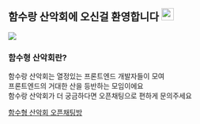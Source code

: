 ## 함수랑 산악회에 오신걸 환영합니다 <img src="https://media.giphy.com/media/hvRJCLFzcasrR4ia7z/giphy.gif" width="25px" height="25px">

<img src="https://github.com/function-and-mountain/.github/assets/57122180/e2f34eb0-7bd6-408e-ac61-9138c3f875e7" />

### 함수형 산악회란?

함수랑 산악회는 열정있는 프론트엔드 개발자들이 모여  
프론트엔드의 거대한 산을 등반하는 모임이에요  
함수랑 산악회가 더 궁금하다면 오픈채팅으로 편하게 문의주세요

[함수형 산악회 오픈채팅방](https://open.kakao.com/o/sTjHAUsf)
